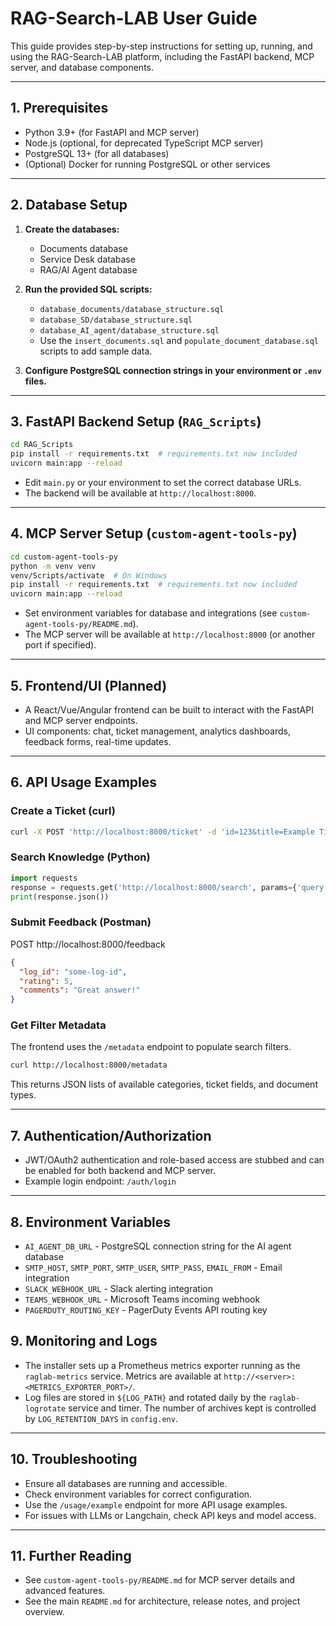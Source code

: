 # RAG-Search-LAB User Guide

This guide provides step-by-step instructions for setting up, running, and using the RAG-Search-LAB platform, including the FastAPI backend, MCP server, and database components.

---

## 1. Prerequisites

- Python 3.9+ (for FastAPI and MCP server)
- Node.js (optional, for deprecated TypeScript MCP server)
- PostgreSQL 13+ (for all databases)
- (Optional) Docker for running PostgreSQL or other services

---

## 2. Database Setup

1. **Create the databases:**
   - Documents database
   - Service Desk database
   - RAG/AI Agent database

2. **Run the provided SQL scripts:**
   - `database_documents/database_structure.sql`
   - `database_SD/database_structure.sql`
   - `database_AI_agent/database_structure.sql`
   - Use the `insert_documents.sql` and `populate_document_database.sql` scripts to add sample data.

3. **Configure PostgreSQL connection strings in your environment or `.env` files.**

---

## 3. FastAPI Backend Setup (`RAG_Scripts`)

```bash
cd RAG_Scripts
pip install -r requirements.txt  # requirements.txt now included
uvicorn main:app --reload
```

- Edit `main.py` or your environment to set the correct database URLs.
- The backend will be available at `http://localhost:8000`.

---

## 4. MCP Server Setup (`custom-agent-tools-py`)

```bash
cd custom-agent-tools-py
python -m venv venv
venv/Scripts/activate  # On Windows
pip install -r requirements.txt  # requirements.txt now included
uvicorn main:app --reload
```

- Set environment variables for database and integrations (see `custom-agent-tools-py/README.md`).
- The MCP server will be available at `http://localhost:8000` (or another port if specified).

---

## 5. Frontend/UI (Planned)

- A React/Vue/Angular frontend can be built to interact with the FastAPI and MCP server endpoints.
- UI components: chat, ticket management, analytics dashboards, feedback forms, real-time updates.

---

## 6. API Usage Examples

### Create a Ticket (curl)
```bash
curl -X POST 'http://localhost:8000/ticket' -d 'id=123&title=Example Ticket'
```

### Search Knowledge (Python)
```python
import requests
response = requests.get('http://localhost:8000/search', params={'query': 'error'})
print(response.json())
```

### Submit Feedback (Postman)
POST http://localhost:8000/feedback
```json
{
  "log_id": "some-log-id",
  "rating": 5,
  "comments": "Great answer!"
}
```

### Get Filter Metadata
The frontend uses the `/metadata` endpoint to populate search filters.

```bash
curl http://localhost:8000/metadata
```
This returns JSON lists of available categories, ticket fields, and document types.

---

## 7. Authentication/Authorization

- JWT/OAuth2 authentication and role-based access are stubbed and can be enabled for both backend and MCP server.
- Example login endpoint: `/auth/login`

---

## 8. Environment Variables

- `AI_AGENT_DB_URL` - PostgreSQL connection string for the AI agent database
- `SMTP_HOST`, `SMTP_PORT`, `SMTP_USER`, `SMTP_PASS`, `EMAIL_FROM` - Email integration
- `SLACK_WEBHOOK_URL` - Slack alerting integration
- `TEAMS_WEBHOOK_URL` - Microsoft Teams incoming webhook
- `PAGERDUTY_ROUTING_KEY` - PagerDuty Events API routing key


## 9. Monitoring and Logs

- The installer sets up a Prometheus metrics exporter running as the
  `raglab-metrics` service. Metrics are available at
  `http://<server>:<METRICS_EXPORTER_PORT>/`.
- Log files are stored in `${LOG_PATH}` and rotated daily by the
  `raglab-logrotate` service and timer. The number of archives kept is
  controlled by `LOG_RETENTION_DAYS` in `config.env`.

---
## 10. Troubleshooting
- Ensure all databases are running and accessible.
- Check environment variables for correct configuration.
- Use the `/usage/example` endpoint for more API usage examples.
- For issues with LLMs or Langchain, check API keys and model access.

---

## 11. Further Reading

- See `custom-agent-tools-py/README.md` for MCP server details and advanced features.
- See the main `README.md` for architecture, release notes, and project overview.
